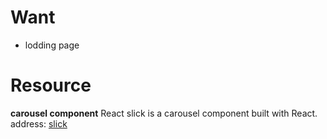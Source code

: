 

# Want

- lodding page





# Resource

**carousel component**
React slick is a carousel component built with React.
address: [slick](https://react-slick.neostack.com/docs/get-started)